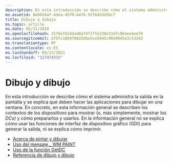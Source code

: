 ```yaml
---
description: En esta introducción se describe cómo el sistema administra la salida en la pantalla y se explica qué deben hacer las aplicaciones para dibujar en una ventana.
ms.assetid: 8e6034af-4dea-4579-b476-52f6dd3d5bc7
title: Dibujo y dibujo
ms.topic: article
ms.date: 05/31/2018
ms.openlocfilehash: 3176ef624da48af471ffe230e33d7c80aee4ee70
ms.sourcegitcommit: d75fc10b9f0825bbe5ce5045c90d4045e3c53243
ms.translationtype: MT
ms.contentlocale: es-ES
ms.lasthandoff: 09/13/2021
ms.locfileid: "127474315"
---
```

# <a name="painting-and-drawing"></a>Dibujo y dibujo

En esta introducción se describe cómo el sistema administra la salida en la pantalla y se explica qué deben hacer las aplicaciones para dibujar en una ventana. En concreto, en esta información general se describen los contextos de los *dispositivos* para mostrar (o, más simplemente, mostrar los *DCs)* y cómo prepararlos y usarlos. En la información general no se explica cómo usar las funciones de interfaz de dispositivo gráfico (GDI) para generar la salida, ni se explica cómo imprimir.

-   [Acerca de pintar y dibujar](about-painting-and-drawing.md)
-   [Uso del mensaje \_ WM PAINT](using-the-wm-paint-message.md)
-   [Uso de la función GetDC](using-the-getdc-function.md)
-   [Referencia de dibujo y dibujo](painting-and-drawing-reference.md)

 

 




